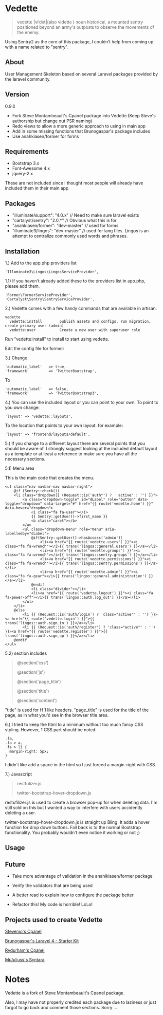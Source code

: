 Vedette
=======

> vedette |viˈdet|(also vidette )
> noun
> historical, a mounted sentry positioned beyond an army's outposts to observe the movements of the enemy.


Using Sentry2 as the core of this package, I couldn't help from coming up with a name related to "sentry".


## About
User Management Skeleton based on several Laravel packages provided by the laravel community.


## Version
0.9.0

* Fork Steve Montambeault's Cpanel package into Vedette (Keep Steve's authorship but change out PSR naming)
* Redo views to allow a more generic approach to using in main app
* Add in some missing functions that Brunogaspar's package includes
* Use anahkiasen/former for forms


## Requirements
* Bootstrap 3.x
* Font-Awesome 4.x
* jquery-2.x

These are not included since I thought most people will already have included them in their main app.


## Packages
* "illuminate/support": "4.0.x"      // Need to make sure laravel exists
* "cartalyst/sentry": "2.0.*"        // Obvious what this is for
* "anahkiasen/former": "dev-master"  // used for forms
* "illuminate3/lingos": "dev-master" // used for lang files. Lingos is an attempt to centralize commonly used words and phrases.


## Installation

1.)
Add to the app.php providers list

```
'Illuminate3\Lingos\LingosServiceProvider',
```


1.1)
If you haven't already added these to the providers list in app.php, please add them.

```
'Former\FormerServiceProvider',
'Cartalyst\Sentry\SentryServiceProvider',
```


2.)
Vedette comes with a few handy commands that are available in artisan.

```
vedette
  vedette:install        publish assets and configs, run migration, create primary user (admin)
  vedette:user           Create a new user with superuser role
```

Run "vedette:install" to install to start using vedette.

Edit the config file for former:

3.)
Change

```
'automatic_label'   => true,
'framework'         => 'TwitterBootstrap',
```

To

```
'automatic_label'   => false,
'framework'         => 'TwitterBootstrap3',
```

4.)
You can use the included layout or you can point to your own.
To point to you own change:

```
'layout' => 'vedette::layouts',
```

To the location that points to your own layout. for example:

```
'layout' => 'frontend/layouts/default',
```

5.)
If you change to a different layout there are several points that you should be aware of.
I strongly suggest looking at the included default layout as a template or at least a reference
to make sure you have all the necessary sections.

5.1)
Menu area

This is the main code that creates the menu.

```
<ul class="nav navbar-nav navbar-right">
	@if (Sentry::check())
	<li class="dropdown{{ (Request::is('auth*') ? ' active' : '') }}">
		<a class="dropdown-toggle" id="dLabel" role="button" data-toggle="dropdown" data-target="#" href="{{ route('vedette.home') }}" data-hover="dropdown">
			<i class="fa fa-user"></i>
			{{ Sentry::getUser()->first_name }}
			<b class="caret"></b>
		</a>
		<ul class="dropdown-menu" role="menu" aria-labelledby="dLabel">
			@if(Sentry::getUser()->hasAccess('admin'))
				<li><a href="{{ route('vedette.users') }}"><i class="fa fa-wrench"></i>{{ trans('lingos::general.users') }}</a></li>
				<li><a href="{{ route('vedette.groups') }}"><i class="fa fa-wrench"></i>{{ trans('lingos::sentry.groups') }}</a></li>
				<li><a href="{{ route('vedette.permissions') }}"><i class="fa fa-wrench"></i>{{ trans('lingos::sentry.permissions') }}</a></li>
				<li><a href="{{ route('vedette.admin') }}"><i class="fa fa-gear"></i>{{ trans('lingos::general.administration') }}</a></li>
			@endif
			<li class="divider"></li>
			<li><a href="{{ route('vedette.logout') }}"><i class="fa fa-power-off"></i>{{ trans('lingos::auth.log_out') }}</a></li>
		</ul>
	</li>
	@else
		<li {{ (Request::is('auth/login') ? 'class="active"' : '') }}><a href="{{ route('vedette.login') }}">{{ trans('lingos::auth.sign_in') }}</a></li>
		<li {{ (Request::is('auth/register') ? 'class="active"' : '') }}><a href="{{ route('vedette.register') }}">{{ trans('lingos::auth.sign_up') }}</a></li>
	@endif
</ul>
```

5.2)
section includes

> @section('css')
>
> @section('js')
>
> @section('page_title')
>
> @section('title')
>
> @section('content')

"title" is used for H 1 like headers.
"page_title" is used for the title of the page, as in what you'd see in the browser title area.

6.)
I tried to keep the html to a minimum without too much fancy CSS styling. However, 1 CSS part should be noted.

```
.fa,
.fa > a,
.fa > li {
  margin-right: 5px;
}
```

I didn't like add a space in the html so I just forced a margin-right with CSS.

7.)
Javascript

> restfulizer.js
>
> twitter-bootstrap-hover-dropdown.js

restufilizer.js is used to create a browser pop-up for when deleting data. I'm still sold on this but I
wanted a way to interfere with users accidently deleting a user.

twitter-bootstrap-hover-dropdown.js is straight up Bling. It adds a hover function for drop down buttons. Fall back
is to the normal Bootstrap functionality. You probably wouldn't even notice it working or not ;)


## Usage


## Future
* Take more advantage of validation in the anahikiasen/former package
* Verify the validators that are being used
* A better read to explain how to configure the package better

* Refactor this! My code is horrible! LoLo!


## Projects used to create Vedette
[Stevemo's Cpanel](https://github.com/stevemo/cpanel "Stevemo's Cpanel")

[Brunogaspar's Laravel 4 - Starter Kit](https://github.com/brunogaspar/laravel4-starter-kit "Brunogaspar's Laravel 4 - Starter Kit")

[Rydurham's Cpanel](https://github.com/rydurham/L4withSentry "Rydurham's L4withSentry")

[MrJuliuss's Syntara](https://github.com/MrJuliuss/syntara "MrJuliuss's Syntara")


# Notes
Vedette is a fork of Steve Montambeault's Cpanel package.

Also, I may have not properly credited each package due to laziness or just forgot to go back and comment those sections.
Sorry ...

